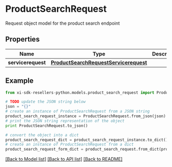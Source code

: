 # ProductSearchRequest

Request object model for the product search endpoint

## Properties

Name | Type | Description | Notes
------------ | ------------- | ------------- | -------------
**servicerequest** | [**ProductSearchRequestServicerequest**](ProductSearchRequestServicerequest.md) |  | [optional] 

## Example

```python
from xi-sdk-resellers-python.models.product_search_request import ProductSearchRequest

# TODO update the JSON string below
json = "{}"
# create an instance of ProductSearchRequest from a JSON string
product_search_request_instance = ProductSearchRequest.from_json(json)
# print the JSON string representation of the object
print ProductSearchRequest.to_json()

# convert the object into a dict
product_search_request_dict = product_search_request_instance.to_dict()
# create an instance of ProductSearchRequest from a dict
product_search_request_form_dict = product_search_request.from_dict(product_search_request_dict)
```
[[Back to Model list]](../README.md#documentation-for-models) [[Back to API list]](../README.md#documentation-for-api-endpoints) [[Back to README]](../README.md)


